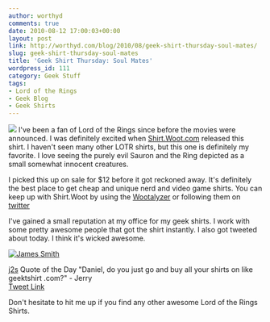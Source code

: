 ```yaml
---
author: worthyd
comments: true
date: 2010-08-12 17:00:03+00:00
layout: post
link: http://worthyd.com/blog/2010/08/geek-shirt-thursday-soul-mates/
slug: geek-shirt-thursday-soul-mates
title: 'Geek Shirt Thursday: Soul Mates'
wordpress_id: 111
category: Geek Stuff
tags:
- Lord of the Rings
- Geek Blog
- Geek Shirts
---
```


[![](http://blog.worthyd.com/wp-content/uploads/2010/08/Soulmates3mpDetail-150x150.jpg)](http://blog.worthyd.com/wp-content/uploads/2010/08/Soulmates3mpDetail.jpg) I've been a fan of Lord of the Rings since before the movies were announced. I was definitely excited when [Shirt.Woot.com](http://shirt.woot.com/blog/viewentry.aspx?id=12330) released this shirt.  I haven't seen many other LOTR shirts, but this one is definitely my favorite. I love seeing the purely evil Sauron and the Ring depicted as a small somewhat innocent creatures. 
<!-- more -->
I picked this up on sale for $12 before it got reckoned away.  It's definitely the best place to get cheap and unique nerd and video game shirts.  You can keep up with Shirt.Woot by using the [Wootalyzer](http://www.wootalyzer.com/) or following them on [twitter](http://twitter.com/wootshirt)

I've gained a small reputation at my office for my geek shirts.  I work with some pretty awesome people that got the shirt instantly.  I also got tweeted about today. I think it's wicked awesome. 




[![James Smith](http://a3.twimg.com/profile_images/146823251/n157000008_30352262_2127_normal.jpg)](http://twitter.com/j2s)




[j2s](http://twitter.com/j2s) Quote of the Day "Daniel, do you just go and buy all your shirts on like geektshirt .com?" - Jerry  
[Tweet Link](http://twitter.com/j2s/statuses/20981130640)








Don't hesitate to hit me up if you find any other awesome Lord of the Rings Shirts.

